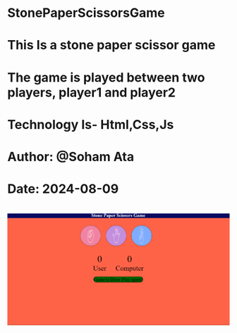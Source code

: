 # StonePaperScissorsGame
# This Is a stone paper scissor game
# The game is played between two players, player1 and player2
# Technology Is- Html,Css,Js
# Author: @Soham Ata
# Date: 2024-08-09
# ![alt text](image.png)